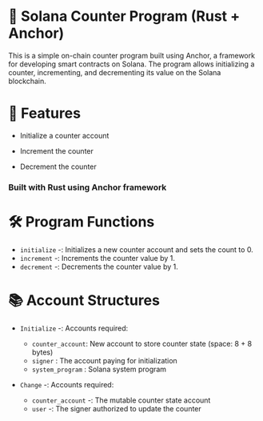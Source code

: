# 🧮 Solana Counter Program (Rust + Anchor)
This is a simple on-chain counter program built using Anchor, a framework for developing smart contracts on Solana. The program allows initializing a counter, incrementing, and decrementing 
its value on the Solana blockchain.

# 🚀 Features
- Initialize a counter account

- Increment the counter

- Decrement the counter

### Built with Rust using Anchor framework

# 🛠️ Program Functions

- `initialize` -: Initializes a new counter account and sets the count to 0.
- `increment`  -: Increments the counter value by 1.
- `decrement`  -: Decrements the counter value by 1.

# 📚 Account Structures

- `Initialize` -:
   Accounts required:
    - `counter_account`: New account to store counter state (space: 8 + 8 bytes)
    - `signer` : The account paying for initialization
    - `system_program` : Solana system program

- `Change` -:
   Accounts required:
     - `counter_account` -: The mutable counter state account
     - `user` -: The signer authorized to update the counter
